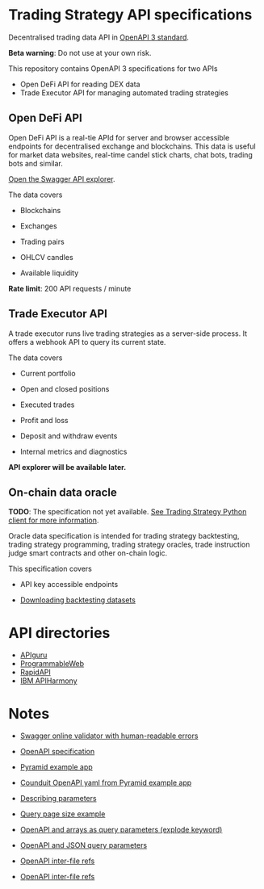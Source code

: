 # Trading Strategy API specifications

Decentralised trading data API in [OpenAPI 3 standard](https://swagger.io/specification/). 

**Beta warning**: Do not use at your own risk.

This repository contains OpenAPI 3 specifications for two APIs

* Open DeFi API for reading DEX data
* Trade Executor API for managing automated trading strategies

## Open DeFi API

Open DeFi API is a real-tie APId for server and browser accessible endpoints for decentralised exchange and blockchains. This data is useful for market data websites, real-time candel stick charts, chat bots, trading bots and similar.

[Open the Swagger API explorer](https://tradingstrategy.ai/api/explorer/).

The data covers

* Blockchains

* Exchanges

* Trading pairs

* OHLCV candles

* Available liquidity

**Rate limit**: 200 API requests / minute

## Trade Executor API

A trade executor runs live trading strategies as a server-side process.
It offers a webhook API to query its current state.

The data covers
 
* Current portfolio

* Open and closed positions

* Executed trades

* Profit and loss

* Deposit and withdraw events

* Internal metrics and diagnostics

**API explorer will be available later.**

## On-chain data oracle

**TODO**: The specification not yet available. [See Trading Strategy Python client for more information](https://tradingstrategy.ai/docs/programming/index.html).

Oracle data specification is intended for trading strategy backtesting, trading strategy programming, trading strategy oracles, trade instruction judge smart contracts and other on-chain logic. 

This specification covers

* API key accessible endpoints

* [Downloading backtesting datasets](https://tradingstrategy.ai/datasets)

# API directories

* [APIguru](https://github.com/APIs-guru/openapi-directory)
* [ProgrammableWeb](https://www.programmableweb.com/)
* [RapidAPI](https://rapidapi.com/hub)
* [IBM APIHarmony](https://apiharmony-open.mybluemix.net/public)

# Notes

- [Swagger online validator with human-readable errors](https://apitools.dev/swagger-parser/online/)

- [OpenAPI specification](https://swagger.io/specification/)

- [Pyramid example app](https://github.com/niteoweb/pyramid-realworld-example-app)

- [Counduit OpenAPI yaml from Pyramid example app](https://github.com/niteoweb/pyramid-realworld-example-app/blob/master/src/conduit/openapi.yaml)

- [Describing parameters](https://swagger.io/docs/specification/describing-parameters/)

- [Query page size example](https://github.com/Pylons/pyramid_openapi3/issues/155)

- [OpenAPI and arrays as query parameters (explode keyword)](https://swagger.io/docs/specification/serialization/)

- [OpenAPI and JSON query parameters](https://www.baeldung.com/openapi-json-query-parameters)

- [OpenAPI inter-file refs](https://github.com/OAI/OpenAPI-Specification/blob/main/versions/3.0.0.md#referenceObject)

- [OpenAPI inter-file refs](https://github.com/OAI/OpenAPI-Specification/blob/main/versions/3.0.0.md#referenceObject)
